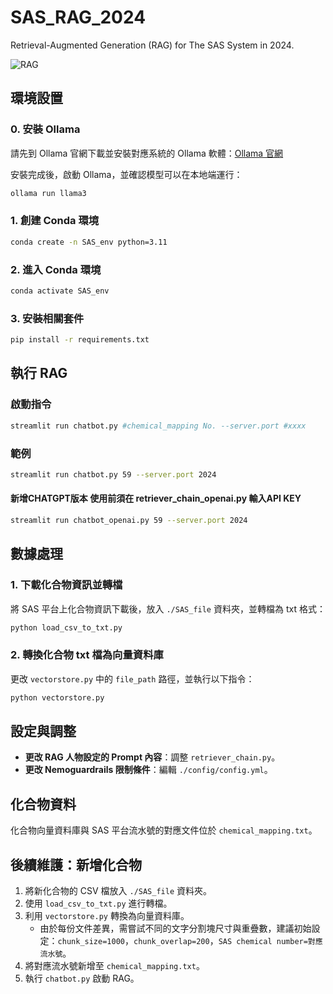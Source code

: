 # SAS_RAG_2024

Retrieval-Augmented Generation (RAG) for The SAS System in 2024.

![RAG](./.gitignore/SAS_RAG.png)
## 環境設置

### 0. 安裝 Ollama

請先到 Ollama 官網下載並安裝對應系統的 Ollama 軟體：[Ollama 官網](https://ollama.com)

安裝完成後，啟動 Ollama，並確認模型可以在本地端運行：

```bash
ollama run llama3
```

### 1. 創建 Conda 環境

```bash
conda create -n SAS_env python=3.11
```

### 2. 進入 Conda 環境

```bash
conda activate SAS_env
```

### 3. 安裝相關套件

```bash
pip install -r requirements.txt
```

## 執行 RAG

### 啟動指令

```bash
streamlit run chatbot.py #chemical_mapping No. --server.port #xxxx
```

### 範例

```bash
streamlit run chatbot.py 59 --server.port 2024
```

#### 新增CHATGPT版本 使用前須在 retriever_chain_openai.py 輸入API KEY

```bash
streamlit run chatbot_openai.py 59 --server.port 2024
```

## 數據處理

### 1. 下載化合物資訊並轉檔

將 SAS 平台上化合物資訊下載後，放入 `./SAS_file` 資料夾，並轉檔為 txt 格式：

```bash
python load_csv_to_txt.py
```

### 2. 轉換化合物 txt 檔為向量資料庫

更改 `vectorstore.py` 中的 `file_path` 路徑，並執行以下指令：

```bash
python vectorstore.py
```

## 設定與調整

- **更改 RAG 人物設定的 Prompt 內容**：調整 `retriever_chain.py`。
- **更改 Nemoguardrails 限制條件**：編輯 `./config/config.yml`。

## 化合物資料

化合物向量資料庫與 SAS 平台流水號的對應文件位於 `chemical_mapping.txt`。

## 後續維護：新增化合物

1. 將新化合物的 CSV 檔放入 `./SAS_file` 資料夾。
2. 使用 `load_csv_to_txt.py` 進行轉檔。
3. 利用 `vectorstore.py` 轉換為向量資料庫。
   - 由於每份文件差異，需嘗試不同的文字分割塊尺寸與重疊數，建議初始設定：`chunk_size=1000`，`chunk_overlap=200`，`SAS chemical number=對應流水號`。
4. 將對應流水號新增至 `chemical_mapping.txt`。
5. 執行 `chatbot.py` 啟動 RAG。

